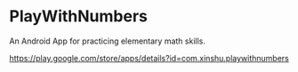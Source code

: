 PlayWithNumbers
===============

An Android App for practicing elementary math skills.

https://play.google.com/store/apps/details?id=com.xinshu.playwithnumbers
